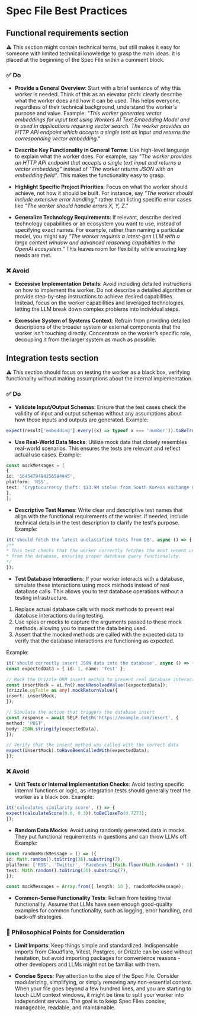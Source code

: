 # Spec File Best Practices

## Functional requirements section

⚠️ This section might contain technical terms, but still makes it easy for someone with limited technical knowledge to grasp the main ideas. It is placed at the beginning of the Spec File within a comment block.

### ✅️ Do

- **Provide a General Overview**: Start with a brief sentence of why this worker is needed. Think of this as an elevator pitch: clearly describe what the worker does and how it can be used. This helps everyone, regardless of their technical background, understand the worker's purpose and value. Example: _"This worker generates vector embeddings for input text using Workers AI Text Embedding Model and is used in applications requiring vector search. The worker provides an HTTP API endpoint which accepts a single text as input and returns the corresponding vector embedding."_

- **Describe Key Functionality in General Terms**: Use high-level language to explain what the worker does. For example, say _"The worker provides an HTTP API endpoint that accepts a single text input and returns a vector embedding"_ instead of _"The worker returns JSON with an embedding field"_. This makes the functionality easy to grasp.

- **Highlight Specific Project Priorities**: Focus on what the worker should achieve, not how it should be built. For instance, say _"The worker should include extensive error handling,"_ rather than listing specific error cases like _"The worker should handle errors X, Y, Z."_

- **Generalize Technology Requirements**: If relevant, describe desired technology capabilities or an ecosystem you want to use, instead of specifying exact names. For example, rather than naming a particular model, you might say _"The worker requires a latest-gen LLM with a large context window and advanced reasoning capabilities in the OpenAI ecosystem."_ This leaves room for flexibility while ensuring key needs are met.

### ❌ Avoid

- **Excessive Implementation Details**: Avoid including detailed instructions on how to implement the worker. Do not describe a detailed algorithm or provide step-by-step instructions to achieve desired capabilities. Instead, focus on the worker capabilities and leveraged technologies, letting the LLM break down complex problems into individual steps.

- **Excessive System of Systems Context**: Refrain from providing detailed descriptions of the broader system or external components that the worker isn't touching directly. Concentrate on the worker’s specific role, decoupling it from the larger system as much as possible.

## Integration tests section

⚠️ This section should focus on testing the worker as a black box, verifying functionality without making assumptions about the internal implementation.

### ✅️ Do

- **Validate Input/Output Schemas**: Ensure that the test cases check the validity of input and output schemas without any assumptions about how those inputs and outputs are generated. Example:

```ts
expect(result['embedding'].every((x) => typeof x === 'number')).toBeTruthy();
```

- **Use Real-World Data Mocks**: Utilize mock data that closely resembles real-world scenarios. This ensures the tests are relevant and reflect actual use cases. Example:

```ts
const mockMessages = [
{
id: '1645479494256594945',
platform: 'RSS',
text: 'Cryptocurrency theft: $13.9M stolen from South Korean exchange GDAC',
},
];
```

- **Descriptive Test Names**: Write clear and descriptive test names that align with the functional requirements of the worker. If needed, include technical details in the test description to clarify the test's purpose. Example:

```ts
it('should fetch the latest unclassified texts from DB', async () => {
/**
* This test checks that the worker correctly fetches the most recent unclassified texts
* from the database, ensuring proper database query functionality.
*/
});
```

- **Test Database Interactions**: If your worker interacts with a database, simulate these interactions using mock methods instead of real database calls. This allows you to test database operations without a testing infrastructure.

1. Replace actual database calls with mock methods to prevent real database interactions during testing.
2. Use spies or mocks to capture the arguments passed to these mock methods, allowing you to inspect the data being used.
3. Assert that the mocked methods are called with the expected data to verify that the database interactions are functioning as expected.

Example:

```ts
it('should correctly insert JSON data into the database', async () => {
const expectedData = { id: 1, name: 'Test' };

// Mock the Drizzle ORM insert method to prevent real database interaction
const insertMock = vi.fn().mockResolvedValue([expectedData]);
(drizzle.pgTable as any).mockReturnValue({
insert: insertMock,
});

// Simulate the action that triggers the database insert
const response = await SELF.fetch('https://example.com/insert', {
method: 'POST',
body: JSON.stringify(expectedData),
});

// Verify that the insert method was called with the correct data
expect(insertMock).toHaveBeenCalledWith(expectedData);
});
```

### ❌ Avoid

- **Unit Tests or Internal Implementation Checks**: Avoid testing specific internal functions or logic, as integration tests should generally treat the worker as a black box. Example:

```ts
it('calculates similarity score', () => {
expect(calculateScore(0.8, 0.3)).toBeCloseTo(0.7273);
});
```

- **Random Data Mocks**: Avoid using randomly generated data in mocks. They put functional requirements in questions and can throw LLMs off. Example:

```ts
const randomMockMessage = () => ({
id: Math.random().toString(36).substring(7),
platform: ['RSS', 'Twitter', 'Facebook'][Math.floor(Math.random() * 3)],
text: Math.random().toString(36).substring(7),
});

const mockMessages = Array.from({ length: 10 }, randomMockMessage);
```

- **Common-Sense Functionality Tests**: Refrain from testing trivial functionality. Assume that LLMs have seen enough good-quality examples for common functionality, such as logging, error handling, and back-off strategies.

### 🤔 Philosophical Points for Consideration

- **Limit Imports**: Keep things simple and standardized. Indispensable imports from Cloudflare, Vitest, Postgres, or Drizzle can be used without hesitation, but avoid importing packages for convenience reasons - other developers and LLMs might not be familiar with them.

- **Concise Specs**: Pay attention to the size of the Spec File. Consider modularizing, simplifying, or simply removing any non-essential content. When your file goes beyond a few hundred lines, and you are starting to touch LLM context windows, it might be time to split your worker into independent services. The goal is to keep Spec Files concise, manageable, readable, and maintainable.
